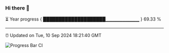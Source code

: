 ### Hi there 👋

⏳ Year progress { ████████████████████▁▁▁▁▁▁▁▁▁▁ } 69.33 %

---

⏰ Updated on Tue, 10 Sep 2024 18:21:40 GMT

![Progress Bar CI](https://github.com/liununu/liununu/workflows/Progress%20Bar%20CI/badge.svg)
